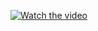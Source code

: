 [![Watch the video](https://img.youtube.com/vi/VIDEO_ID/0.jpg)](https://github.com/abhishekaryangiri/talentacquisitionapp/blob/main/video1227370643.mp4)


